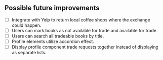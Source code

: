 ## Possible future improvements
- [ ] Integrate with Yelp to return local coffee shops where the exchange could happen.
- [ ] Users can mark books as not available for trade and available for trade.
- [ ] Users can search all tradeable books by title.
- [ ] Profile elements utilize accordion effect.
- [ ] Display profile component trade requests together instead of displaying as separate lists.
